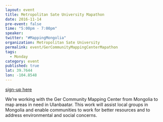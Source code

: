 ```yaml
---
layout: event
title: Metropolitan Sate University Mapathon
date: 2016-11-14
pre-event: false
time: "5:00pm - 7:00pm"
speaker: 
twitter: "#MappingMongolia"
organization: Metropolitan Sate University
permalink: event/GerCommunityMappingCenterMapathon
tags: 
  - Monday
category: event
published: true
lat: 39.7644
lon: -104.8548
---
```

[sign-up here](http://sites.msudenver.edu/geospatial/2016/11/01/openstreetmap-mapathon-november-14-5pm/)

We’re working with the Ger Community Mapping Center from Mongolia to map areas in need in Ulanbaatar. 
This work will assist local groups in Mongolia and enable communities to work for better resources and 
to address environmental and social concerns. 


